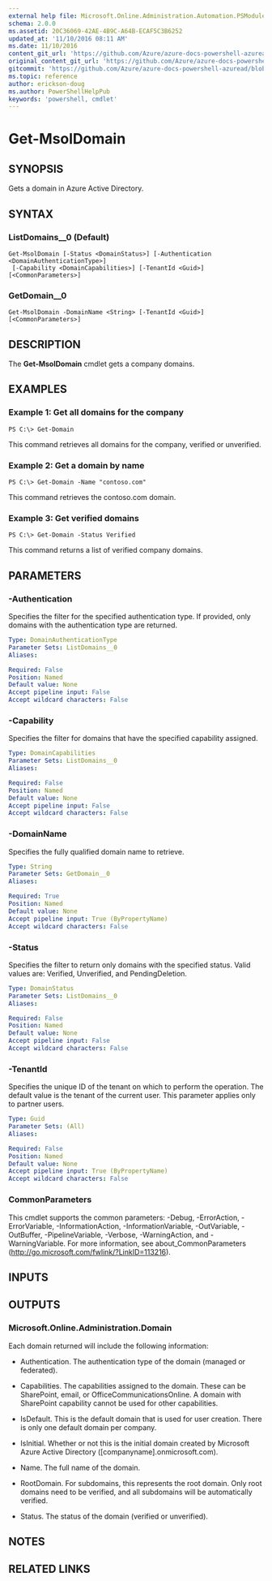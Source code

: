 ```yaml
---
external help file: Microsoft.Online.Administration.Automation.PSModule.dll-Help.xml
schema: 2.0.0
ms.assetid: 20C36069-42AE-4B9C-A64B-ECAF5C3B6252
updated_at: '11/10/2016 08:11 AM'
ms.date: 11/10/2016
content_git_url: 'https://github.com/Azure/azure-docs-powershell-azuread/blob/master/Azure%20AD%20Cmdlets/MSOnline/v1/Get-MsolDomain.md'
original_content_git_url: 'https://github.com/Azure/azure-docs-powershell-azuread/blob/master/Azure%20AD%20Cmdlets/MSOnline/v1/Get-MsolDomain.md'
gitcommit: 'https://github.com/Azure/azure-docs-powershell-azuread/blob/f72983e84de2f467e1a00ba8a6d58936035a33db'
ms.topic: reference
author: erickson-doug
ms.author: PowerShellHelpPub
keywords: 'powershell, cmdlet'
---
```


# Get-MsolDomain

## SYNOPSIS
Gets a domain in Azure Active Directory.

## SYNTAX

### ListDomains__0 (Default)
```
Get-MsolDomain [-Status <DomainStatus>] [-Authentication <DomainAuthenticationType>]
 [-Capability <DomainCapabilities>] [-TenantId <Guid>] [<CommonParameters>]
```

### GetDomain__0
```
Get-MsolDomain -DomainName <String> [-TenantId <Guid>] [<CommonParameters>]
```

## DESCRIPTION
The **Get-MsolDomain** cmdlet gets a company domains.

## EXAMPLES

### Example 1: Get all domains for the company
```
PS C:\> Get-Domain
```

This command retrieves all domains for the company, verified or unverified.

###  Example 2: Get a domain by name
```
PS C:\> Get-Domain -Name "contoso.com"
```

This command retrieves the contoso.com domain.

###  Example 3: Get verified domains
```
PS C:\> Get-Domain -Status Verified
```

This command returns a list of verified company domains.

## PARAMETERS

### -Authentication
Specifies the filter for the specified authentication type.
If provided, only domains with the authentication type are returned.

```yaml
Type: DomainAuthenticationType
Parameter Sets: ListDomains__0
Aliases:

Required: False
Position: Named
Default value: None
Accept pipeline input: False
Accept wildcard characters: False
```

### -Capability
Specifies the filter for domains that have the specified capability assigned.

```yaml
Type: DomainCapabilities
Parameter Sets: ListDomains__0
Aliases:

Required: False
Position: Named
Default value: None
Accept pipeline input: False
Accept wildcard characters: False
```

### -DomainName
Specifies the fully qualified domain name to retrieve.

```yaml
Type: String
Parameter Sets: GetDomain__0
Aliases:

Required: True
Position: Named
Default value: None
Accept pipeline input: True (ByPropertyName)
Accept wildcard characters: False
```

### -Status
Specifies the filter to return only domains with the specified status.
Valid values are: Verified, Unverified, and PendingDeletion.

```yaml
Type: DomainStatus
Parameter Sets: ListDomains__0
Aliases:

Required: False
Position: Named
Default value: None
Accept pipeline input: False
Accept wildcard characters: False
```

### -TenantId
Specifies the unique ID of the tenant on which to perform the operation.
The default value is the tenant of the current user.
This parameter applies only to partner users.

```yaml
Type: Guid
Parameter Sets: (All)
Aliases:

Required: False
Position: Named
Default value: None
Accept pipeline input: True (ByPropertyName)
Accept wildcard characters: False
```

### CommonParameters
This cmdlet supports the common parameters: -Debug, -ErrorAction, -ErrorVariable, -InformationAction, -InformationVariable, -OutVariable, -OutBuffer, -PipelineVariable, -Verbose, -WarningAction, and -WarningVariable. For more information, see about_CommonParameters (http://go.microsoft.com/fwlink/?LinkID=113216).

## INPUTS

## OUTPUTS

### Microsoft.Online.Administration.Domain
Each domain returned will include the following information:

* Authentication. The authentication type of the domain (managed or federated).

* Capabilities. The capabilities assigned to the domain.
These can be SharePoint, email, or OfficeCommunicationsOnline.
A domain with SharePoint capability cannot be used for other capabilities.

* IsDefault. This is the default domain that is used for user creation.
There is only one default domain per company.

* IsInitial. Whether or not this is the initial domain created by Microsoft Azure Active Directory (\[companyname\].onmicrosoft.com).

* Name. The full name of the domain.

* RootDomain. For subdomains, this represents the root domain.
Only root domains need to be verified, and all subdomains will be automatically verified.

* Status. The status of the domain (verified or unverified).

## NOTES

## RELATED LINKS
